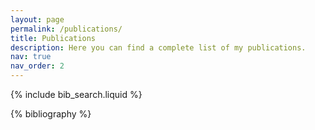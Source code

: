 ```yaml
---
layout: page
permalink: /publications/
title: Publications
description: Here you can find a complete list of my publications.
nav: true
nav_order: 2
---
```


<!-- _pages/publications.md -->

<!-- Bibsearch Feature -->

{% include bib_search.liquid %}

<div class="publications">

{% bibliography %}

</div>
